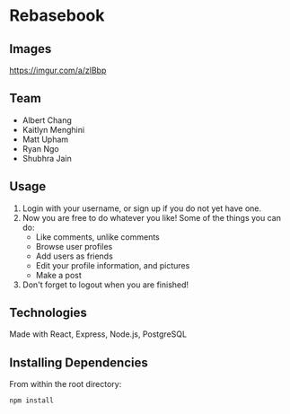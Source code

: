 # Rebasebook
## Images
https://imgur.com/a/zlBbp

## Team

  - Albert Chang
  - Kaitlyn Menghini
  - Matt Upham
  - Ryan Ngo
  - Shubhra Jain

## Usage

1. Login with your username, or sign up if you do not yet have one.
2. Now you are free to do whatever you like!  Some of the things you can do:
   - Like comments, unlike comments
   - Browse user profiles
   - Add users as friends
   - Edit your profile information, and pictures
   - Make a post
3. Don't forget to logout when you are finished!

## Technologies

Made with React, Express, Node.js, PostgreSQL

## Installing Dependencies

From within the root directory:

```sh
npm install
```
